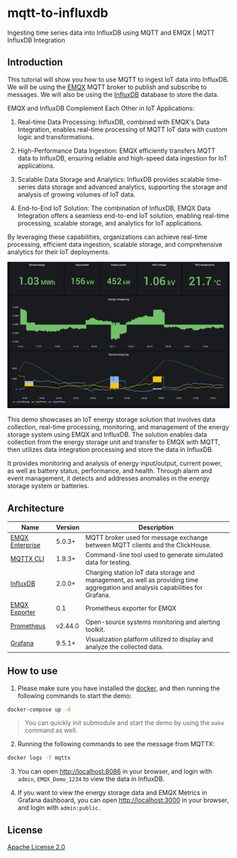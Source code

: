 # mqtt-to-influxdb

Ingesting time series data into InfluxDB using MQTT and EMQX | MQTT InfluxDB Integration

## Introduction

This tutorial will show you how to use MQTT to ingest IoT data into InfluxDB. We will be using the [EMQX](https://www.emqx.io/) MQTT broker to publish and subscribe to messages. We will also be using the [InfluxDB](https://influxdata.com/) database to store the data.

EMQX and InfluxDB Complement Each Other in IoT Applications:

1. Real-time Data Processing: InfluxDB, combined with EMQX's Data Integration, enables real-time processing of MQTT IoT data with custom logic and transformations.

2. High-Performance Data Ingestion: EMQX efficiently transfers MQTT data to InfluxDB, ensuring reliable and high-speed data ingestion for IoT applications.

3. Scalable Data Storage and Analytics: InfluxDB provides scalable time-series data storage and advanced analytics, supporting the storage and analysis of growing volumes of IoT data.

4. End-to-End IoT Solution: The combination of InfluxDB, EMQX Data Integration offers a seamless end-to-end IoT solution, enabling real-time processing, scalable storage, and analytics for IoT applications.

By leveraging these capabilities, organizations can achieve real-time processing, efficient data ingestion, scalable storage, and comprehensive analytics for their IoT deployments.

![EMQX Eneugy Store](./image/energy-store-overview.png)

This demo showcases an IoT energy storage solution that involves data collection, real-time processing, monitoring, and management of the energy storage system using EMQX and InfluxDB. The solution enables data collection from the energy storage unit and transfer to EMQX with MQTT, then utilizes data integration processing and store the data in InfluxDB.

It provides monitoring and analysis of energy input/output, current power, as well as battery status, performance, and health. Through alarm and event management, it detects and addresses anomalies in the energy storage system or batteries.

## Architecture

| Name      | Version | Description                                                                      |
| --------- | ------- | -------------------------------------------------------------------------------- |
| [EMQX Enterprise](https://www.emqx.com/en/products/emqx)      | 5.0.3+  | MQTT broker used for message exchange between MQTT clients and the ClickHouse. |
| [MQTTX CLI](https://mqttx.app/cli) | 1.9.3+  | Command-line tool used to generate simulated data for testing.        |
| [InfluxDB](https://influxdata.com/)     | 2.0.0+  | Charging station IoT data storage and management, as well as providing time aggregation and analysis capabilities for Grafana.      |
| [EMQX Exporter](https://github.com/emqx/emqx-exporter)      | 0.1 | Prometheus exporter for EMQX |
| [Prometheus](https://prometheus.io/)   | v2.44.0  | Open-source systems monitoring and alerting toolkit.       |
| [Grafana](https://grafana.com/)   | 9.5.1+  | Visualization platform utilized to display and analyze the collected data.       |


## How to use

<!-- 1. Init the submodule to get the EMQX Exporter  (Optional):

  ```bash
  git submodule init
  git submodule update
  ``` -->

1. Please make sure you have installed the [docker](https://www.docker.com/), and then running the following commands to start the demo:

  ```bash
  docker-compose up -d
  ```

  > You can quickly init submodule and start the demo by using the `make` command as well.

2. Running the following commands to see the message from MQTTX:

  ```bash
  docker logs -f mqttx
  ```

3. You can open <http://localhost:8086> in your browser, and login with `admin`, `EMQX_Demo_1234` to view the data in InfluxDB.

4. If you want to view the energy storage data and EMQX Metrics in Grafana dashboard, you can open <http://localhost:3000> in your browser, and login with `admin:public`.

## License

[Apache License 2.0](./LICENSE)
